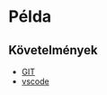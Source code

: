 # Példa

## Követelmények

- [GIT](https://git-scm.com/downloads)
- [vscode](https://code.visualstudio.com/)
